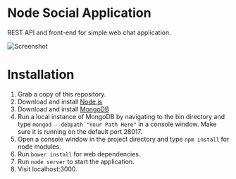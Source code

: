 Node Social Application
==============

REST API and front-end for simple web chat application.

![Screenshot](http://i.imgur.com/jjaxc5P.png?1)

Installation
=============
1. Grab a copy of this repository.
2. Download and install [Node.js](http://nodejs.org/)
3. Download and install [MongoDB](http://www.mongodb.org/downloads)
4. Run a local instance of MongoDB by navigating to the bin directory and type `mongod --debpath "Your Path Here"` in a console window. Make sure it is running on the default port 28017.
5. Open a console window in the project directory and type `npm install` for node modules.
6. Run `bower install` for web dependencies.
7. Run `node server` to start the application.
8. Visit localhost:3000.
